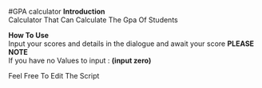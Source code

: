 #GPA calculator
<b>Introduction</b> 
 <br>Calculator That Can Calculate The Gpa Of Students  
 
<b> How To Use </b>
    <br>Input your scores and details in the dialogue and await your score 
<b>PLEASE NOTE </b>
   <br>If you have no Values to input : <b>(input zero)</b>
   
   Feel Free To Edit The Script 


  
